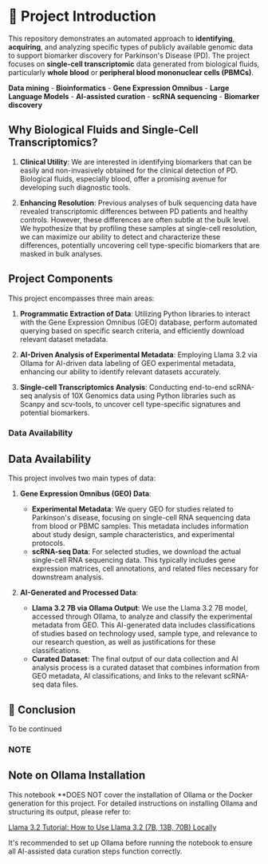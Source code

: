 # 🧬 Project Introduction

This repository demonstrates an automated approach to **identifying**, **acquiring**, and analyzing specific types of publicly available genomic data to support biomarker discovery for Parkinson's Disease (PD). The project focuses on **single-cell transcriptomic** data generated from biological fluids, particularly **whole blood** or **peripheral blood mononuclear cells (PBMCs)**.

**Data mining** - **Bioinformatics** - **Gene Expression Omnibus** - **Large Language Models** - **AI-assisted curation** - **scRNA sequencing** - **Biomarker discovery**

## Why Biological Fluids and Single-Cell Transcriptomics?

1. **Clinical Utility**: We are interested in identifying biomarkers that can be easily and non-invasively obtained for the clinical detection of PD. Biological fluids, especially blood, offer a promising avenue for developing such diagnostic tools.

2. **Enhancing Resolution**: Previous analyses of bulk sequencing data have revealed transcriptomic differences between PD patients and healthy controls. However, these differences are often subtle at the bulk level. We hypothesize that by profiling these samples at single-cell resolution, we can maximize our ability to detect and characterize these differences, potentially uncovering cell type-specific biomarkers that are masked in bulk analyses.

## Project Components

This project encompasses three main areas:

1. **Programmatic Extraction of Data**: Utilizing Python libraries to interact with the Gene Expression Omnibus (GEO) database, perform automated querying based on specific search criteria, and efficiently download relevant dataset metadata.

2. **AI-Driven Analysis of Experimental Metadata**: Employing Llama 3.2 via Ollama for AI-driven data labeling of GEO experimental metadata, enhancing our ability to identify relevant datasets accurately.

3. **Single-cell Transcriptomics Analysis**: Conducting end-to-end scRNA-seq analysis of 10X Genomics data using Python libraries such as Scanpy and scv-tools, to uncover cell type-specific signatures and potential biomarkers.

### Data Availability

## Data Availability

This project involves two main types of data:

1. **Gene Expression Omnibus (GEO) Data**:
   - **Experimental Metadata**: We query GEO for studies related to Parkinson's disease, focusing on single-cell RNA sequencing data from blood or PBMC samples. This metadata includes information about study design, sample characteristics, and experimental protocols.
   - **scRNA-seq Data**: For selected studies, we download the actual single-cell RNA sequencing data. This typically includes gene expression matrices, cell annotations, and related files necessary for downstream analysis.

2. **AI-Generated and Processed Data**:
   - **Llama 3.2 7B via Ollama Output**: We use the Llama 3.2 7B model, accessed through Ollama, to analyze and classify the experimental metadata from GEO. This AI-generated data includes classifications of studies based on technology used, sample type, and relevance to our research question, as well as justifications for these classifications.
   - **Curated Dataset**: The final output of our data collection and AI analysis process is a curated dataset that combines information from GEO metadata, AI classifications, and links to the relevant scRNA-seq data files.


## 🧫 Conclusion

To be continued

### NOTE

## Note on Ollama Installation

This notebook **DOES NOT cover the installation of Ollama or the Docker generation for this project. For detailed instructions on installing Ollama and structuring its output, please refer to:

[Llama 3.2 Tutorial: How to Use Llama 3.2 (7B, 13B, 70B) Locally](https://www.mlexpert.io/blog/llama-3-2)

It's recommended to set up Ollama before running the notebook to ensure all AI-assisted data curation steps function correctly.
